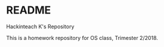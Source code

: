 # README #

Hackinteach K's Repository

This is a homework repository for OS class, Trimester 2/2018.